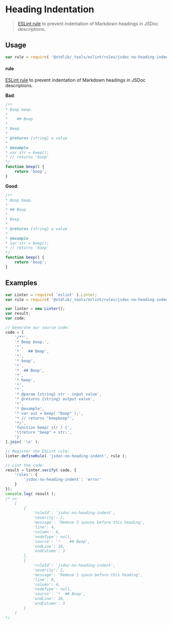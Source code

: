 <!--

@license Apache-2.0

Copyright (c) 2018 The Stdlib Authors.

Licensed under the Apache License, Version 2.0 (the "License");
you may not use this file except in compliance with the License.
You may obtain a copy of the License at

   http://www.apache.org/licenses/LICENSE-2.0

Unless required by applicable law or agreed to in writing, software
distributed under the License is distributed on an "AS IS" BASIS,
WITHOUT WARRANTIES OR CONDITIONS OF ANY KIND, either express or implied.
See the License for the specific language governing permissions and
limitations under the License.

-->

# Heading Indentation

> [ESLint rule][eslint-rules] to prevent indentation of Markdown headings in JSDoc descriptions.

<section class="intro">

</section>

<!-- /.intro -->

<section class="usage">

## Usage

```javascript
var rule = require( '@stdlib/_tools/eslint/rules/jsdoc-no-heading-indent' );
```

#### rule

[ESLint rule][eslint-rules] to prevent indentation of Markdown headings in JSDoc descriptions.

**Bad**:

<!-- eslint-disable stdlib/jsdoc-no-heading-indent, stdlib/jsdoc-markdown-remark -->

```javascript
/**
* Boop beep.
*
*    ## Boop
*
* Beep.
*
* @returns {string} a value
*
* @example
* var str = beep();
* // returns 'boop'
*/
function beep() {
    return 'boop';
}
```

**Good**:

```javascript
/**
* Boop beep.
*
* ## Boop
*
* Beep.
*
* @returns {string} a value
*
* @example
* var str = beep();
* // returns 'boop'
*/
function beep() {
    return 'boop';
}
```

</section>

<!-- /.usage -->

<section class="examples">

## Examples

<!-- eslint no-undef: "error" -->

```javascript
var Linter = require( 'eslint' ).Linter;
var rule = require( '@stdlib/_tools/eslint/rules/jsdoc-no-heading-indent' );

var linter = new Linter();
var result;
var code;

// Generate our source code:
code = [
    '/**',
    '* Beep boop.',
    '*',
    '*    ## Beep',
    '*',
    '* boop',
    '*',
    '*  ## Boop',
    '*',
    '* beep',
    '*',
    '*',
    '* @param {string} str - input value',
    '* @returns {string} output value',
    '*',
    '* @example',
    '* var out = beep( "boop" );',
    '* // returns "beepboop"',
    '*/',
    'function beep( str ) {',
    '\treturn "beep" + str;',
    '}'
].join( '\n' );

// Register the ESLint rule:
linter.defineRule( 'jsdoc-no-heading-indent', rule );

// Lint the code:
result = linter.verify( code, {
    'rules': {
        'jsdoc-no-heading-indent': 'error'
    }
});
console.log( result );
/* =>
    [
        {
            'ruleId': 'jsdoc-no-heading-indent',
            'severity': 2,
            'message': 'Remove 3 spaces before this heading',
            'line': 4,
            'column': 6,
            'nodeType': null,
            'source': '*    ## Beep',
            'endLine': 18,
            'endColumn': 3
        },
        {
            'ruleId': 'jsdoc-no-heading-indent',
            'severity': 2,
            'message': 'Remove 1 space before this heading',
            'line': 8,
            'column': 4,
            'nodeType': null,
            'source': '*  ## Boop',
            'endLine': 18,
            'endColumn': 3
        }
    ]
*/
```

</section>

<!-- /.examples -->

<section class="links">

[eslint-rules]: https://eslint.org/docs/developer-guide/working-with-rules

</section>

<!-- /.links -->

